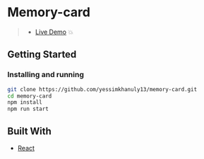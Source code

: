 # Memory-card

> - [Live Demo](https://memory-card-seven.vercel.app/) :boom:

## Getting Started

### Installing and running

```bash
git clone https://github.com/yessimkhanuly13/memory-card.git
cd memory-card
npm install
npm run start
```

## Built With

- [React](https://reactjs.org/)